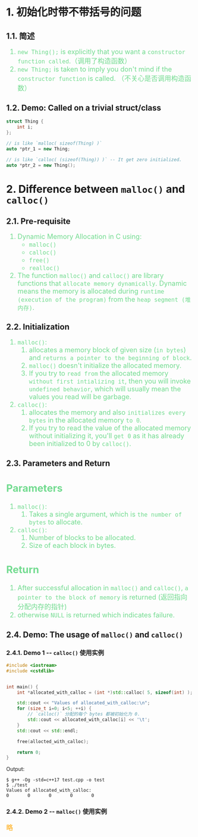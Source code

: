 # 1. 初始化时带不带括号的问题

## 1.1. 简述
<font color="73DB90" size="4">

1. `new Thing();` is explicitly that you want a `constructor function called`.（调用了构造函数）
2. `new Thing;` is taken to imply you don't mind if the `constructor function` is called. （不关心是否调用构造函数）

</font>

## 1.2. Demo: Called on a trivial struct/class

```c++
struct Thing {
    int i;
};

// is like `malloc( sizeof(Thing) )`
auto *ptr_1 = new Thing;

// is like `calloc( (sizeof(Thing)) )` -- It get zero initialized.
auto *ptr_2 = new Thing();
```


# 2. Difference between `malloc()` and `calloc()`

## 2.1. Pre-requisite

<font color="73DB90" size="4">

1. Dynamic Memory Allocation in C using:
   - `malloc()`
   - `calloc()`
   - `free()`
   - `realloc()`
2. The function `malloc()` and `calloc()` are library functions that `allocate memory dynamically`. Dynamic means the memory is allocated during `runtime (execution of the program)` from the `heap segment (堆内存)`.

</font>


## 2.2. Initialization

<font color="73DB90" size="4">

1. `malloc()`: 
   1. allocates a memory block of given size (`in bytes`) and `returns a pointer to the beginning of block`. 
   2. `malloc()` doesn't initialize the allocated memory.
   3. If you try to `read from` the allocated memory `without first intializing it`, then you will invoke `undefined behavior`, which will usually mean the values you read will be garbage.
2. `calloc()`: 
   1. allocates the memory and also `initializes every bytes` in the allocated memory `to 0`. 
   2. If you try to read the value of the allocated memory without initializing it, you'll `get 0` as it has already been initialized to 0 by `calloc()`.

</font>


## 2.3. Parameters and Return 

<font color="73DB90" size="4">

Parameters
----------
1. `malloc()`:
   1. Takes a single argument, which is `the number of bytes` to allocate. 
2. `calloc()`:
   1. Number of blocks to be allocated.
   2. Size of each block in bytes.

Return
------
1. After successful allocation in `malloc()` and `calloc()`, `a pointer to the block of memory` is returned (返回指向分配内存的指针)
2. otherwise `NULL` is returned which indicates failure. 

</font>


## 2.4. Demo: The usage of `malloc()` and `calloc()`

### 2.4.1. Demo 1 -- `calloc()` 使用实例
```c++
#include <iostream>
#include <cstdlib>


int main() {
    int *allocated_with_calloc = (int *)std::calloc( 5, sizeof(int) );

    std::cout << "Values of allocated_with_calloc:\n";
    for (size_t i=0; i<5; ++i) {
        // `calloc()` 分配的每个 bytes 都被初始化为 0.
        std::cout << allocated_with_calloc[i] << '\t';
    }
    std::cout << std::endl;

    free(allocted_with_calloc);

    return 0;
}
```
Output:
```shell
$ g++ -Og -std=c++17 test.cpp -o test
$ ./test
Values of allocated_with_calloc:
0       0       0       0       0
```


### 2.4.2. Demo 2 -- `malloc()` 使用实例
<font color="orange" size="4">

略

</font>